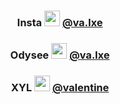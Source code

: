 <h3 align="center">Insta <img src="https://media.discordapp.net/attachments/1020803448888901683/1021868905012133908/9182-galaxy-star2.gif" height="25px"> <a href="https://instagram.com/va.lxe">@va.lxe</a></h2>
<h3 align="center">Odysee <img src="https://media.discordapp.net/attachments/1020803448888901683/1021871757252112404/7613-demoncatgirlvibe.gif" height="25px"> <a href="https://odysee.com/@va.lxe">@va.lxe</a></h2>
<h3 align="center">XYL <img src="https://media.discordapp.net/attachments/1020803448888901683/1021877425845583953/5903-anyayay.gif" height="25px"> <a href="https://xyl.lol/valentine">@valentine</a></h2>

<p href="https://discord.gg/kKQeqwCkGx" align="center">
    <img alt="" src=https://lanyard-profile-readme.vercel.app/api/777925974300950539/>
</p>
